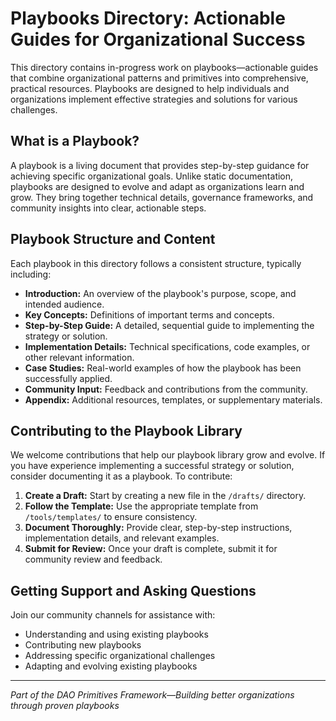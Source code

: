 # Playbooks Directory: Actionable Guides for Organizational Success

This directory contains in-progress work on playbooks—actionable guides that combine organizational patterns and primitives into comprehensive, practical resources.  Playbooks are designed to help individuals and organizations implement effective strategies and solutions for various challenges.


## What is a Playbook?

A playbook is a living document that provides step-by-step guidance for achieving specific organizational goals.  Unlike static documentation, playbooks are designed to evolve and adapt as organizations learn and grow.  They bring together technical details, governance frameworks, and community insights into clear, actionable steps.


## Playbook Structure and Content

Each playbook in this directory follows a consistent structure, typically including:

* **Introduction:** An overview of the playbook's purpose, scope, and intended audience.
* **Key Concepts:**  Definitions of important terms and concepts.
* **Step-by-Step Guide:**  A detailed, sequential guide to implementing the strategy or solution.
* **Implementation Details:**  Technical specifications, code examples, or other relevant information.
* **Case Studies:**  Real-world examples of how the playbook has been successfully applied.
* **Community Input:**  Feedback and contributions from the community.
* **Appendix:**  Additional resources, templates, or supplementary materials.


## Contributing to the Playbook Library

We welcome contributions that help our playbook library grow and evolve.  If you have experience implementing a successful strategy or solution, consider documenting it as a playbook.  To contribute:

1. **Create a Draft:** Start by creating a new file in the `/drafts/` directory.
2. **Follow the Template:** Use the appropriate template from `/tools/templates/` to ensure consistency.
3. **Document Thoroughly:**  Provide clear, step-by-step instructions, implementation details, and relevant examples.
4. **Submit for Review:** Once your draft is complete, submit it for community review and feedback.


## Getting Support and Asking Questions

Join our community channels for assistance with:

* Understanding and using existing playbooks
* Contributing new playbooks
* Addressing specific organizational challenges
* Adapting and evolving existing playbooks


---

*Part of the DAO Primitives Framework—Building better organizations through proven playbooks*
